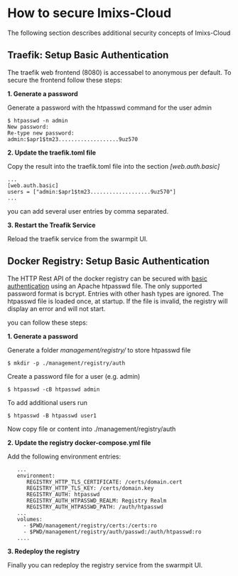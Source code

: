 # How to secure Imixs-Cloud

The following section describes additional security concepts of Imixs-Cloud

## Traefik: Setup Basic Authentication 

The traefik web frontend (8080) is accessabel to anonymous per default. To secure the frontend follow these steps:

**1. Generate a password**

Generate a password with the htpasswd command for the user admin

	$ htpasswd -n admin
	New password: 
	Re-type new password: 
	admin:$apr1$tm23...................9uz570

**2. Update the traefik.toml file**

Copy the result into the traefik.toml file into the section _[web.auth.basic]_

	...
	[web.auth.basic]
	users = ["admin:$apr1$tm23...................9uz570"]
	...

you can add several user entries by comma separated. 

**3. Restart the Treafik Service**

Reload the traefik service from the swarmpit UI.



## Docker Registry: Setup Basic Authentication 

The HTTP Rest API of the docker registry can be secured with [basic authentication](https://docs.docker.com/registry/configuration/#htpasswd) using an Apache htpasswd file. The only supported password format is bcrypt. Entries with other hash types are ignored. The htpasswd file is loaded once, at startup. If the file is invalid, the registry will display an error and will not start.

you can follow these steps:

**1. Generate a password**

Generate a folder _management/registry/_ to store htpasswd file

	$ mkdir -p ./management/registry/auth			   

Create a password file for a user (e.g. admin) 

	$ htpasswd -cB htpasswd admin

To add additional users run	
	
	$ htpasswd -B htpasswd user1

Now copy file or content into ./management/registry/auth
	
	
**2. Update the registry docker-compose.yml file**	
	
Add the following environment entries:

	   ...
	   environment:
	      REGISTRY_HTTP_TLS_CERTIFICATE: /certs/domain.cert 
	      REGISTRY_HTTP_TLS_KEY: /certs/domain.key
	      REGISTRY_AUTH: htpasswd
	      REGISTRY_AUTH_HTPASSWD_REALM: Registry Realm
	      REGISTRY_AUTH_HTPASSWD_PATH: /auth/htpasswd
	   ...
	   volumes:
         - $PWD/management/registry/certs:/certs:ro
         - $PWD/management/registry/auth/passwd:/auth/htpasswd:ro
	   ....

**3. Redeploy the registry**

Finally you can redeploy the registry service from the swarmpit UI.	